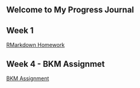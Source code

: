 ## Welcome to My Progress Journal

## Week 1 

[RMarkdown Homework](https://pjournal.github.io/mef03-oguzkirazdiken/Oguz-Kirazdiken-R-Markdown-Homework.html)

## Week 4 - BKM Assignmet 

[BKM Assignment](https://github.com/pjournal/mef03-oguzkirazdiken/blob/master/BKM-Assignment.html)
